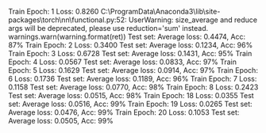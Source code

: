 Train Epoch: 1    Loss: 0.8260
C:\ProgramData\Anaconda3\lib\site-packages\torch\nn\functional.py:52: UserWarning: size_average and reduce args will be deprecated, please use reduction='sum' instead.
  warnings.warn(warning.format(ret))
Test set: Average loss: 0.4474, Acc: 87%
Train Epoch: 2    Loss: 0.3400
Test set: Average loss: 0.1234, Acc: 96%
Train Epoch: 3    Loss: 0.6728
Test set: Average loss: 0.1431, Acc: 95%
Train Epoch: 4    Loss: 0.0567
Test set: Average loss: 0.0833, Acc: 97%
Train Epoch: 5    Loss: 0.1629
Test set: Average loss: 0.0914, Acc: 97%
Train Epoch: 6    Loss: 0.1736
Test set: Average loss: 0.1189, Acc: 96%
Train Epoch: 7    Loss: 0.1158
Test set: Average loss: 0.0770, Acc: 98%
Train Epoch: 8    Loss: 0.2423
Test set: Average loss: 0.0515, Acc: 98%
Train Epoch: 18    Loss: 0.0355
Test set: Average loss: 0.0516, Acc: 99%
Train Epoch: 19    Loss: 0.0265
Test set: Average loss: 0.0476, Acc: 99%
Train Epoch: 20    Loss: 0.1053
Test set: Average loss: 0.0505, Acc: 99%